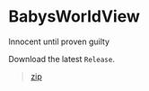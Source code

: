 # BabysWorldView

Innocent until proven guilty

Download the latest `Release`.

>[zip](https://github.com/PersonHood/BabysWorldView/archive/refs/tags/v1.0.zip)
